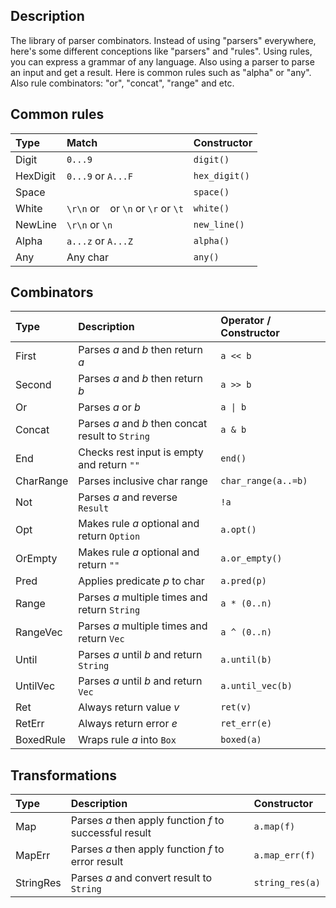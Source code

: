## Description
The library of parser combinators.
Instead of using "parsers" everywhere, here's some different conceptions like "parsers" and "rules".
Using rules, you can express a grammar of any language. Also using a parser to parse an input and get a result.
Here is common rules such as "alpha" or "any". Also rule combinators: "or", "concat", "range" and etc.

## Common rules
| Type     | Match                                   | Constructor   |
|:---------|:----------------------------------------|:--------------|
| Digit    | `0...9`                                 | `digit()`     |
| HexDigit | `0...9` or `A...F`                      | `hex_digit()` |
| Space    | ` `                                     | `space()`     |
| White    | `\r\n` or ` ` or `\n` or `\r` or `\t`   | `white()`     |
| NewLine  | `\r\n` or `\n`                          | `new_line()`  |
| Alpha    | `a...z` or `A...Z`                      | `alpha()`     |
| Any      | Any char                                | `any()`       |

## Combinators
| Type      | Description                                       | Operator / Constructor  |
|:----------|:--------------------------------------------------|:------------------------|
| First     | Parses *a* and *b* then return *a*                | `a << b`                |
| Second    | Parses *a* and *b* then return *b*                | `a >> b`                |
| Or        | Parses *a* or *b*                                 | <code>a &#124; b</code> |
| Concat    | Parses *a* and *b* then concat result to `String` | `a & b`                 |
| End       | Checks rest input is empty and return `""`        | `end()`                 |
| CharRange | Parses inclusive char range                       | `char_range(a..=b)`     |
| Not       | Parses *a* and reverse `Result`                   | `!a`                    |
| Opt       | Makes rule *a* optional and return `Option`       | `a.opt()`               |
| OrEmpty   | Makes rule *a* optional and return `""`           | `a.or_empty()`          |
| Pred      | Applies predicate *p* to char                     | `a.pred(p)`             |
| Range     | Parses *a* multiple times and return `String`     | `a * (0..n)`            |
| RangeVec  | Parses *a* multiple times and return `Vec`        | `a ^ (0..n)`            |
| Until     | Parses *a* until *b* and return `String`          | `a.until(b)`            |
| UntilVec  | Parses *a* until *b* and return `Vec`             | `a.until_vec(b)`        |
| Ret       | Always return value *v*                           | `ret(v)`                |
| RetErr    | Always return error *e*                           | `ret_err(e)`            |
| BoxedRule | Wraps rule *a* into `Box`                         | `boxed(a)`              |

## Transformations
| Type      | Description                                             | Constructor            |
|:----------|:--------------------------------------------------------|:-----------------------|
| Map       | Parses *a* then apply function *f* to successful result | `a.map(f)`             |
| MapErr    | Parses *a* then apply function *f* to error result      | `a.map_err(f)`         |
| StringRes | Parses *a* and convert result to `String`               | `string_res(a)`        |
